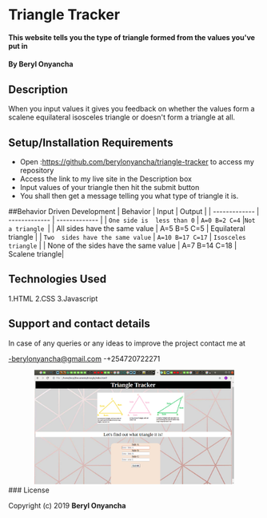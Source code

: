 # Triangle Tracker


#### This website tells you the type of triangle formed from the values you've put in
#### By **Beryl Onyancha**
## Description
When you input values it gives you feedback on whether the values form a scalene equilateral isosceles triangle or doesn't form a triangle at all.
## Setup/Installation Requirements
* Open :https://github.com/berylonyancha/triangle-tracker to access my repository
* Access the link to my live site in the Description box
* Input values of your triangle then hit the submit button
* You shall then get a message telling you what type of triangle it is.

##Behavior Driven Development
| Behavior      | Input         | Output        |
| ------------- | ------------- | ------------- |
| `One side is 
   less than 0` | `A=0 B=2 C=4` |`Not a triangle
                                               `|
| All sides have the same value  | A=5 B=5 C=5  |   Equilateral triangle            |
| `Two  sides have the same value`            |  `A=10 B=17 C=17`  |  `Isosceles triangle`       |
| None of the sides have the same value | A=7 B=14 C=18 | Scalene triangle|
## Technologies Used
1.HTML
2.CSS
3.Javascript
## Support and contact details
In case of any queries or any ideas to improve the project contact me at

-berylonyancha@gmail.com
-+254720722271
<div align="center">
    <img src="/triangle/screenshot.png/" width="400px"</img> 
</div>
### License

Copyright (c) 2019 **Beryl Onyancha**
